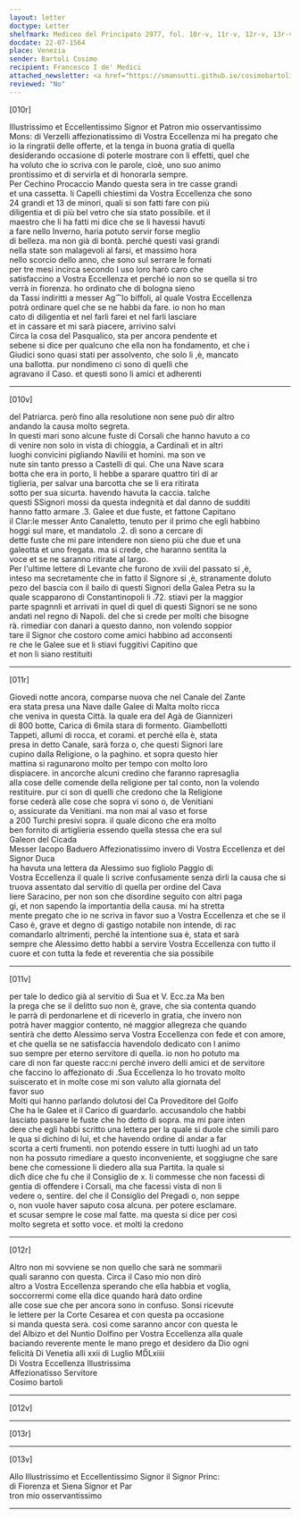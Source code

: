 ```yaml
---
layout: letter
doctype: Letter
shelfmark: Mediceo del Principato 2977, fol. 10r-v, 11r-v, 12r-v, 13r-v
docdate: 22-07-1564
place: Venezia
sender: Bartoli Cosimo
recipient: Francesco I de' Medici
attached_newsletter: <a href="https://smansutti.github.io/cosimobartoli/texts/3079_080/">3079_080</a>
reviewed: "No"
---
```


[010r]  
  
  
Illustrissimo et Eccellentissimo Signor et Patron mio osservantissimo  
Mons: di Verzelli affezionatissimo di Vostra Eccellenza mi ha pregato che  
io la ringratii delle offerte, et la tenga in buona gratia di quella  
desiderando occasione di poterle mostrare con li effetti, quel che  
ha voluto che io scriva con le parole, cioè, uno suo animo  
prontissimo et di servirla et di honorarla sempre.  
Per Cechino Procaccio Mando questa sera in tre casse grandi  
et una cassetta. li Capelli chiestimi da Vostra Eccellenza che sono  
24 grandi et 13 de minori, quali si son fatti fare con più  
diligentia et di più bel vetro che sia stato possibile. et il  
maestro che li ha fatti mi dice che se li havessi havuti  
a fare nello Inverno, haria potuto servir forse meglio  
di belleza. ma non già di bontà. perché questi vasi grandi  
nella state son malagevoli al farsi, et massimo hora  
nello scorcio dello anno, che sono sul serrare le fornati  
per tre mesi incirca secondo l uso loro harò caro che  
satisfaccino a Vostra Eccellenza et perché io non so se quella si tro  
verrà in fiorenza. ho ordinato che di bologna sieno  
da Tassi indiritti a messer Ag⁀lo biffoli, al quale Vostra Eccellenza  
potrà ordinare quel che se ne habbi da fare. io non ho man  
cato di diligentia et nel farli farei et nel farli lasciare  
et in cassare et mi sarà piacere, arrivino salvi  
Circa la cosa del Pasqualico, sta per ancora pendente et  
sebene si dice per qualcuno che ella non ha fondamento, et che i  
Giudici sono quasi stati per assolvento, che solo li ,è, mancato  
una ballotta. pur nondimeno ci sono di quelli che  
agravano il Caso. et questi sono li amici et adherenti  
  
---  

[010v]  
  
  
del Patriarca. però fino alla resolutione non sene può dir altro  
andando la causa molto segreta.  
In questi mari sono alcune fuste di Corsali che hanno havuto a co  
di venire non solo in vista di chioggia, a Cardinali et in altri  
luoghi convicini pigliando Navilii et homini. ma son ve  
nute sin tanto presso a Castelli di qui. Che una Nave scara  
botta che era in porto, li hebbe a sparare quattro tiri di ar  
tiglieria, per salvar una barcotta che se li era ritirata  
sotto per sua sicurta. havendo havuta la caccia. talche  
questi SSignori mossi da questa indegnità et dal danno de sudditi  
hanno fatto armare .3. Galee et due fuste, et fattone Capitano  
il Clar:le messer Anto Canaletto, tenuto per il primo che egli habbino  
hoggi sul mare, et mandatolo .2. dì sono a cercare di  
dette fuste che mi pare intendere non sieno più che due et una  
galeotta et uno fregata. ma si crede, che haranno sentita la  
voce et se ne saranno ritirate al largo.  
Per l'ultime lettere di Levante che furono de xviii del passato si ,è,  
inteso ma secretamente che in fatto il Signore si ,è, stranamente doluto  
pezo del bascia con il bailo di questi Signori della Galea Petra su la  
quale scapparono di Constantinopoli li .72. stiavi per la maggior  
parte spagnnli et arrivati in quel di quel di questi Signori se ne sono  
andati nel regno di Napoli. del che si crede per molti che bisogne  
rà. rimediar con danari a questo danno, non volendo soppior  
tare il Signor che costoro come amici habbino ad acconsenti  
re che le Galee sue et li stiavi fuggitivi Capitino que  
et non li siano restituiti  
  
---  

[011r]  
  
  
Giovedi notte ancora, comparse nuova che nel Canale del Zante  
era stata presa una Nave dalle Galee di Malta molto ricca  
che veniva in questa Città. la quale era del Agà de Giannizeri  
di 800 botte, Carica di 6mila stara di formento. Giambellotti  
Tappeti, allumi di rocca, et corami. et perché ella è, stata  
presa in detto Canale, sarà forza o, che questi Signori lare  
cupino dalla Religione, o la paghino. et sopra questo hier  
mattina si ragunarono molto per tempo con molto loro  
dispiacere. in ancorche alcuni credino che faranno rapresaglia  
alla cose delle comende della religione per tal conto, non la volendo  
restituire. pur ci son di quelli che credono che la Religione  
forse cederà alle cose che sopra vi sono o, de Venitiani  
o, assicurate da Venitiani. ma non mai al vaso et forse  
a 200 Turchi presivi sopra. il quale dicono che era molto  
ben fornito di artiglieria essendo quella stessa che era sul  
Galeon del Cicada  
Messer Iacopo Baduero Affezionatissimo invero di Vostra Eccellenza et del Signor Duca  
ha havuta una lettera da Alessimo suo figliolo Paggio di  
Vostra Eccellenza il quale li scrive confusamente senza dirli la causa che si  
truova assentato dal servitio di quella per ordine del Cava  
liere Saracino, per non son che disordine seguito con altri paga  
gi, et non sapendo la importantia della causa. mi ha stretta  
mente pregato che io ne scriva in favor suo a Vostra Eccellenza et che se il  
Caso è, grave et degno di gastigo notabile non intende, di rac  
comandarlo altrimenti, perché la intentione sua è, stata et sarà  
sempre che Alessimo detto habbi a servire Vostra Eccellenza con tutto il  
cuore et con tutta la fede et reverentia che sia possibile  
  
---  

[011v]  
  
  
per tale lo dedico già al servitio di Sua et V. Ecc.za Ma ben  
la prega che se il delitto suo non è, grave, che sia contenta quando  
le parrà di perdonarlene et di riceverlo in gratia, che invero non  
potrà haver maggior contento, né maggior allegreza che quando  
sentirà che detto Alessimo serva Vostra Eccellenza con fede et con amore,  
et che quella se ne satisfaccia havendolo dedicato con l animo  
suo sempre per eterno servitore di quella. io non ho potuto ma  
care di non far queste racc:ni perché invero delli amici et de servitore  
che faccino lo affezionato di .Sua Eccellenza lo ho trovato molto  
suiscerato et in molte cose mi son valuto alla giornata del  
favor suo  
Molti qui hanno parlando dolutosi del Ca Proveditore del Golfo  
Che ha le Galee et il Carico di guardarlo. accusandolo che habbi  
lasciato passare le fuste che ho detto di sopra. ma mi pare inten  
dere che egli habbi scritto una lettera per la quale si duole che simili paro  
le qua si dichino di lui, et che havendo ordine di andar a far  
scorta a certi frumenti. non potendo essere in tutti luoghi ad un tato  
non ha possuto rimediare a questo inconveniente, et soggiugne che sare  
bene che comessione li diedero alla sua Partita. la quale si  
dicħ dice che fu che il Consiglio de x. li commesse che non facessi di  
gentia di offendere i Corsali, ma che facessi vista di non li  
vedere o, sentire. del che il Consiglio del Pregadi o, non seppe  
o, non vuole haver saputo cosa alcuna. per potere esclamare.  
et scusar sempre le cose mal fatte. ma questa si dice per così  
molto segreta et sotto voce. et molti la credono  
  
---  

[012r]  
  
  
Altro non mi sovviene se non quello che sarà ne sommarii  
quali saranno con questa. Circa il Caso mio non dirò  
altro a Vostra Eccellenza sperando che ella habbia et voglia,  
soccorrermi come ella dice quando harà dato ordine  
alle cose sue che per ancora sono in confuso. Sonsi ricevute  
le lettere per la Corte Cesarea et con questa pa occasione  
si manda questa sera. così come saranno ancor con questa le  
del Albizo et del Nuntio Dolfino per Vostra Eccellenza alla quale  
baciando reverente mente le mano prego et desidero da Dio ogni  
felicità Di Venetia alli xxii di Luglio MD̅Lxiiii  
Di Vostra Eccellenza Illustrissima  
Affezionatisso Servitore  
Cosimo bartoli  
  
---  

[012v]  
  
  
  
---  

[013r]  
  
  
  
---  

[013v]  
  
  
Allo Illustrissimo et Eccellentissimo Signor il Signor Princ:  
di Fiorenza et Siena Signor et Par  
tron mio osservantissimo  
  
---  

